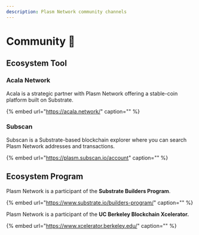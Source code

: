 ```yaml
---
description: Plasm Network community channels
---
```


# Community 🎨

## Ecosystem Tool

### Acala Network

Acala is a strategic partner with Plasm Network offering a stable-coin platform built on Substrate.

{% embed url="https://acala.network/" caption="" %}

### Subscan

Subscan is a Substrate-based blockchain explorer where you can search Plasm Network addresses and transactions.

{% embed url="https://plasm.subscan.io/account" caption="" %}

## Ecosystem Program

Plasm Network is a participant of the **Substrate Builders Program**.

{% embed url="https://www.substrate.io/builders-program/" caption="" %}

Plasm Network is a participant of the **UC Berkeley Blockchain Xcelerator.**

{% embed url="https://www.xcelerator.berkeley.edu/" caption="" %}

